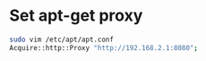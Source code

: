 # Set apt-get proxy
```sh
sudo vim /etc/apt/apt.conf
Acquire::http::Proxy "http://192.168.2.1:8080";
```
